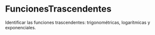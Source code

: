 # FuncionesTrascendentes
Identificar las funciones trascendentes: trigonométricas, logarítmicas y exponenciales.
